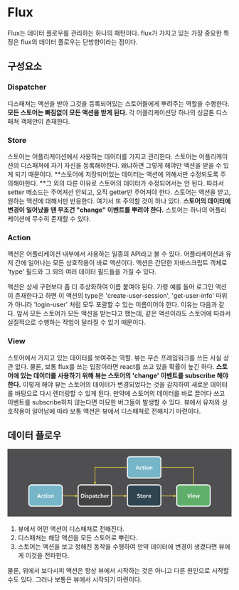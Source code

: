 # Flux

Flux는 데이터 플로우를 관리하는 하나의 패턴이다. flux가 가지고 있는 가장 중요한 특징은 flux의 데이터 플로우는 단방향이라는 점이다.

## 구성요소

### Dispatcher

디스패쳐는 액션을 받아 그것을 등록되어있는 스토어들에게 뿌려주는 역할을 수행한다. **모든 스토어는 빠짐없이 모든 액션을 받게 된다.** 각 어플리케이션당 하나의 싱글톤 디스패쳐 객체만이 존재한다.

### Store

스토어는 어플리케이션에서 사용하는 데이터를 가지고 관리한다. 스토어는 어플리케이션의 디스패쳐에 자기 자신을 등록해야한다. 왜냐하면 그렇게 해야만 액션을 받을 수 있게 되기 때문이다. **스토어에 저장되어있는 데이터는 액션에 의해서만 수정되도록 주의해야한다. **그 외의 다른 이유로 스토어의 데이터가 수정되어서는 안 된다. 따라서 setter 메소드는 주어져선 안되고, 오직 getter만 주어져야 한다. 스토어는 액션을 받고, 원하는 액션에 대해서만 반응한다. 여기서 또 주의할 것이 하나 있다. **스토어의 데이터에 변경이 일어났을 땐 무조건 "change" 이벤트를 뿌려야 한다.** 스토어는 하나의 어플리케이션에 무수히 존재할 수 있다.

### Action

액션은 어플리케이션 내부에서 사용하는 일종의 API라고 볼 수 있다. 어플리케이션과 유저 간에 일어나는 모든 상호작용이 바로 액션이다. 액션은 간단한 자바스크립트 객체로 'type' 필드와 그 외의 여러 데이터 필드들을 가질 수 있다.

액션은 상세 구현보다 좀 더 추상화하여 이름 붙여야 된다. 가령 예를 들어 로그인 액션이 존재한다고 하면 이 액션의 type은 'create-user-session', 'get-user-info' 따위가 아니라 'login-user' 처럼 모두 포괄할 수 있는 이름이어야 한다. 이유는 다음과 같다. 앞서 모든 스토어가 모든 액션을 받는다고 했는데, 같은 액션이라도 스토어에 따라서 실질적으로 수행하는 작업이 달라질 수 있기 때문이다.

### View

스토어에서 가지고 있는 데이터를 보여주는 역할. 뷰는 무슨 프레임워크를 쓰든 사실 상관 없다. 물론, 보통 flux를 쓰는 입장이라면 react를 쓰고 있을 확률이 높긴 하다. **스토어에 있는 데이터를 사용하기 위해 뷰는 스토어의 'change' 이벤트를 subscribe 해야 한다.** 이렇게 해야 뷰는 스토어의 데이터가 변경되었다는 것을 감지하여 새로운 데이터를 바탕으로 다시 렌더링할 수 있게 된다. 만약에 스토어의 데이터를 바로 끌어다 쓰고 이벤트를 subscribe하지 않는다면 미묘한 버그들이 발생할 수 있다. 뷰에서 유저와 상호작용이 일어남에 따라 보통 액션은 뷰에서 디스패쳐로 전해지기 마련이다.

## 데이터 플로우

![](https://github.com/facebook/flux/raw/master/examples/flux-concepts/flux-simple-f8-diagram-with-client-action-1300w.png)

1. 뷰에서 어떤 액션이 디스패쳐로 전해진다.
2. 디스패쳐는 해당 액션을 모든 스토어로 뿌린다.
3. 스토어는 액션을 보고 정해진 동작을 수행하여 만약 데이터에 변경이 생겼다면 뷰에게 이것을 전파한다.

물론, 위에서 보다시피 액션은 항상 뷰에서 시작하는 것은 아니고 다른 원인으로 시작할 수도 있다. 그러나 보통은 뷰에서 시작되기 마련이다.

